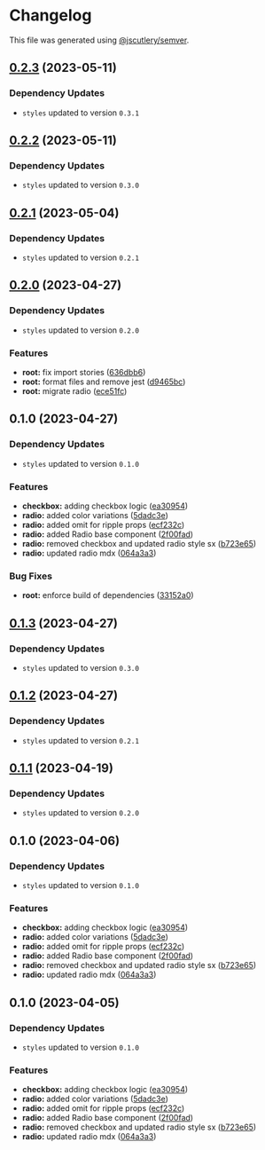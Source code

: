 # Changelog

This file was generated using [@jscutlery/semver](https://github.com/jscutlery/semver).

## [0.2.3](https://github.com/Novatics/novatics-ui/compare/radio-0.2.2...radio-0.2.3) (2023-05-11)

### Dependency Updates

* `styles` updated to version `0.3.1`
## [0.2.2](https://github.com/Novatics/novatics-ui/compare/radio-0.2.1...radio-0.2.2) (2023-05-11)

### Dependency Updates

* `styles` updated to version `0.3.0`
## [0.2.1](https://github.com/Novatics/novatics-ui/compare/radio-0.2.0...radio-0.2.1) (2023-05-04)

### Dependency Updates

* `styles` updated to version `0.2.1`
## [0.2.0](https://github.com/Novatics/novatics-ui/compare/radio-0.1.0...radio-0.2.0) (2023-04-27)

### Dependency Updates

* `styles` updated to version `0.2.0`

### Features

* **root:** fix import stories ([636dbb6](https://github.com/Novatics/novatics-ui/commit/636dbb6413892ac79bd5869afe247a0c28dd7db1))
* **root:** format files and remove jest ([d9465bc](https://github.com/Novatics/novatics-ui/commit/d9465bc1205be35fa970b607b6cb1d05aca4f756))
* **root:** migrate radio ([ece51fc](https://github.com/Novatics/novatics-ui/commit/ece51fc92cc682c2d8bd153cf8dfe476004da7ae))

## 0.1.0 (2023-04-27)

### Dependency Updates

* `styles` updated to version `0.1.0`

### Features

* **checkbox:** adding checkbox logic ([ea30954](https://github.com/Novatics/novatics-ui/commit/ea30954e976cf657fa5f53cd13284c499fdd1c76))
* **radio:** added color variations ([5dadc3e](https://github.com/Novatics/novatics-ui/commit/5dadc3e8d37ad7e4f5c3031b71d7159278a90bd7))
* **radio:** added omit for ripple props ([ecf232c](https://github.com/Novatics/novatics-ui/commit/ecf232c21d96bd4ca293c172fbcf3ed3a7219342))
* **radio:** added Radio base component ([2f00fad](https://github.com/Novatics/novatics-ui/commit/2f00fadcf592da2671819e9a0f7f9e086cc1cc94))
* **radio:** removed checkbox and updated radio style sx ([b723e65](https://github.com/Novatics/novatics-ui/commit/b723e656fb429386a2adba25ea0d495a15689287))
* **radio:** updated radio mdx ([064a3a3](https://github.com/Novatics/novatics-ui/commit/064a3a3a0ac4da82a1e2518a367e39ebb0388955))


### Bug Fixes

* **root:** enforce build of dependencies ([33152a0](https://github.com/Novatics/novatics-ui/commit/33152a0c7f2215c777013c594818dd537edd5a7c))

## [0.1.3](https://github.com/Novatics/novatics-ui/compare/radio-0.1.2...radio-0.1.3) (2023-04-27)

### Dependency Updates

* `styles` updated to version `0.3.0`
## [0.1.2](https://github.com/Novatics/novatics-ui/compare/radio-0.1.1...radio-0.1.2) (2023-04-27)

### Dependency Updates

* `styles` updated to version `0.2.1`
## [0.1.1](https://github.com/Novatics/novatics-ui/compare/radio-0.1.0...radio-0.1.1) (2023-04-19)

### Dependency Updates

* `styles` updated to version `0.2.0`
## 0.1.0 (2023-04-06)

### Dependency Updates

* `styles` updated to version `0.1.0`

### Features

* **checkbox:** adding checkbox logic ([ea30954](https://github.com/Novatics/novatics-ui/commit/ea30954e976cf657fa5f53cd13284c499fdd1c76))
* **radio:** added color variations ([5dadc3e](https://github.com/Novatics/novatics-ui/commit/5dadc3e8d37ad7e4f5c3031b71d7159278a90bd7))
* **radio:** added omit for ripple props ([ecf232c](https://github.com/Novatics/novatics-ui/commit/ecf232c21d96bd4ca293c172fbcf3ed3a7219342))
* **radio:** added Radio base component ([2f00fad](https://github.com/Novatics/novatics-ui/commit/2f00fadcf592da2671819e9a0f7f9e086cc1cc94))
* **radio:** removed checkbox and updated radio style sx ([b723e65](https://github.com/Novatics/novatics-ui/commit/b723e656fb429386a2adba25ea0d495a15689287))
* **radio:** updated radio mdx ([064a3a3](https://github.com/Novatics/novatics-ui/commit/064a3a3a0ac4da82a1e2518a367e39ebb0388955))

## 0.1.0 (2023-04-05)

### Dependency Updates

* `styles` updated to version `0.1.0`

### Features

* **checkbox:** adding checkbox logic ([ea30954](https://github.com/Novatics/novatics-ui/commit/ea30954e976cf657fa5f53cd13284c499fdd1c76))
* **radio:** added color variations ([5dadc3e](https://github.com/Novatics/novatics-ui/commit/5dadc3e8d37ad7e4f5c3031b71d7159278a90bd7))
* **radio:** added omit for ripple props ([ecf232c](https://github.com/Novatics/novatics-ui/commit/ecf232c21d96bd4ca293c172fbcf3ed3a7219342))
* **radio:** added Radio base component ([2f00fad](https://github.com/Novatics/novatics-ui/commit/2f00fadcf592da2671819e9a0f7f9e086cc1cc94))
* **radio:** removed checkbox and updated radio style sx ([b723e65](https://github.com/Novatics/novatics-ui/commit/b723e656fb429386a2adba25ea0d495a15689287))
* **radio:** updated radio mdx ([064a3a3](https://github.com/Novatics/novatics-ui/commit/064a3a3a0ac4da82a1e2518a367e39ebb0388955))
